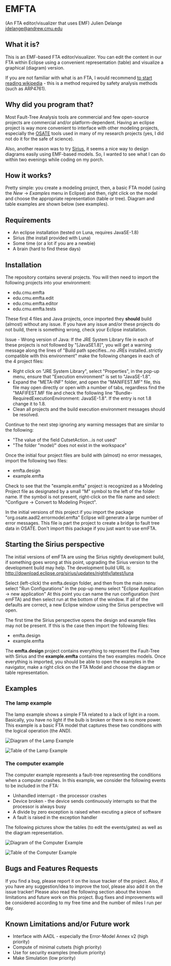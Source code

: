 # EMFTA
(An FTA editor/visualizer that uses EMF)
                             Julien Delange <jdelange@andrew.cmu.edu>

## What it is?
This is an EMF-based FTA editor/visualizer. You can edit the content
in our FTA within Eclipse using a convenient representation (table)
and visualize a graphical (diagram) version.

If you are not familiar with what is an FTA, I would recommend
[to start reading wikipedia](http://en.wikipedia.org/wiki/Fault_tree_analysis) - this
is a method required by safety analysis methods (such as ARP4761).


## Why did you program that?
Most Fault-Tree Analysis tools are commercial and few open-source projects
are commercial and/or platform-dependent. Having an eclipse project
is way more convenient to interface with other modeling projects, 
especially the [OSATE](https://github.com/osate) tools used in many
of my research projects (yes, I did not do it for the safe of science).

Also, another reason was to try [Sirius](https://www.eclipse.org/sirius/), it
seems a nice way to design diagrams easily using EMF-based models. So, I wanted
to see what I can do within two evenings while coding on my porch.


## How it works?
Pretty simple: you create a modeling project, then, a basic FTA model
(using the *New* -> *Examples* menu in Eclipse) and then, right click
on the model and choose the appropriate representation (table
or tree). Diagram and table examples are shown below (see examples).

## Requirements
* An eclipse installation (tested on Luna, requires JavaSE-1.8)
* Sirius (the install provided with Luna)
* Some time (or a lot if you are a newbie)
* A brain (hard to find these days)


## Installation
The repository contains several projects. You will then need to import the following
projects into your environment:
* edu.cmu.emfta
* edu.cmu.emfta.edit
* edu.cmu.emfta.editor
* edu.cmu.emfta.tests

These first 4 files and Java projects, once imported they **should** build (almost) without any issue. If
you have any issue and/or these projects do not build, there is something wrong,
check your Eclipse installation.

Issue - Wrong version of Java: If the JRE System Library file in each of these projects is not followed by "[JavaSE1.8]", you will get a warning message along the lines of "Build path specifies...no JREs installed..strictly compatible with this environment" make the following changes in each of the 4 project files:
* Right click on "JRE System Library", select "Properties", in the pop-up menu, ensure that "Execution environment" is set to "JavaSE-1.8".
* Expand the "META-INF" folder, and open the "MANIFEST.MF" file, this file may open directly or open with a number of tabs, regardless find the "MAFIFEST.MF file and check the following line "Bundle-RequiredExecutionEnvironment: JavaSE-1.8". If the entry is not 1.8 change it to 1.8. 
* Clean all projects and the build execution environment messages should be resolved.

Continue to the next step ignoring any warning messages that are similar to the following:
* "The value of the field CutsetAction...is not used"
* "The folder "model/" does not exist in the workspace"

Once the initial four project files are build with (almost) no error messages, import the following two files:
* emfta.design
* example.emfta

Check to see that the "example.emfta" project is recognized as a Modeling Project file as designated by a small "M" symbol to the left of the folder name. If the symbol is not present, right-click  on the file name and select: "Configure -> Convert to Modeling Project".

In the initial versions of this project if you import the package "org.osate.aadl2.errormodel.emfta" Eclipse will generate a large number of error messages. This file is part the project to create a bridge to fault tree data in OSATE. Don't import this package if you just want to use emFTA. 


## Starting the Sirius perspective

The initial versions of emFTA are using the Sirius nightly development build, if something goes wrong at this point, upgrading the Sirius version to the development build may help. The development build URL is: http://download.eclipse.org/sirius/updates/nightly/latest/luna

Select (left-click) the emfta.design folder, and then from the main menu select "Run Configurations" in the pop-up menu select "Eclipse Application -> new application" At this point you can name the run configuration (hint emFTA) and then select run at the bottom of the window. If all of the defaults are correct, a new Eclipse window using the Sirius perspective will open.

The first time the Sirius perspective opens the design and example files may not be present. If this is the case then import the following files:
* emfta.design
* example.emfta

The **emfta.design** project contains everything to represent the Fault-Tree
with Sirius and the **example.emfta** contains the two examples models. Once
everything is imported, you should be able to open the examples in the navigator,
make a right click on the FTA Model and choose the diagram or table representation.

## Examples

### The lamp example
The lamp example shows a simple FTA related to a lack of light
in a room. Basically, you have no light if the bulb is broken
or there is no more power. This example is a basic FTA model
that captures these two conditions with the logical operation (the AND).


![Diagram of the Lamp Example](https://github.com/juli1/emfta/raw/master/example.emfta/imgs/example1-diagram.png "Diagram of the lamp example")


![Table of the Lamp Example](https://github.com/juli1/emfta/raw/master/example.emfta/imgs/example1-table.png "Table for editing the Gates/Events of the lamp example")


### The computer example
The computer example represents a fault-tree representing
the conditions when a computer crashes. In this
example, we consider the following events to be included in the FTA:
* Unhandled interrupt - the processor crashes
* Device broken - the device sends continuously interrupts so that the processor is always busy
* A divide by zero exception is raised when excuting a piece of software
* A fault is raised in the exception handler

The following pictures show the tables (to edit the events/gates) as well as the diagram representation.

![Diagram of the Computer Example](https://github.com/juli1/emfta/raw/master/example.emfta/imgs/example2-diagram.png "Diagram of the computer example")

![Table of the Computer Example](https://github.com/juli1/emfta/raw/master/example.emfta/imgs/example2-table.png "Table for editing the Gates/Events of the computer example")

## Bugs and Features Requests
If you find a bug, please report it on the issue tracker of the project.
Also, if you have any suggestion/idea to improve the tool, please also add it
on the issue tracker! Please also read the following section about the known
limitations and future work on this project. Bug fixes and improvements
will be considered according to my free time and the number of miles I run per day.

## Known Limitations and/or Future work
* Interface with AADL - especially the Error-Model Annex v2 (high priority)
* Compute of minimal cutsets (high priority)
* Use for security examples (medium priority)
* Make Simulation (low priority)
